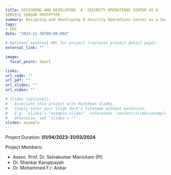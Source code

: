 ```yaml
---
title: DESIGNING AND DEVELOPING  A	SECURITY OPERATIONS	CENTER AS A			
SERVICE	SENSOR PROTPTYPE			
summary: Designing and developing A Security Operations Center as a Service sensor prototype
tags:
- SOC
date: "2023-11-30T00:00:00Z"

# Optional external URL for project (replaces project detail page).
external_link: ""

image:
  focal_point: Smart

links:
url_code: ""
url_pdf: ""
url_slides: ""
url_video: ""

# Slides (optional).
#   Associate this project with Markdown slides.
#   Simply enter your slide deck's filename without extension.
#   E.g. `slides = "example-slides"` references `content/slides/example-slides.md`.
#   Otherwise, set `slides = ""`.
slides: example
---
```


 Project Duration: **01/04/2023-31/03/2024**
 
 Project Members:
 - Assoc. Prof. Dr. Selvakumar Manickam (PI)
 - Dr. Shankar Karuppayah
 - Dr. Mohammed F.r. Anbar

